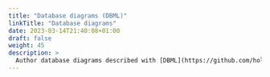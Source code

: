 ```yaml
---
title: "Database diagrams (DBML)"
linkTitle: "Database diagrams"
date: 2023-03-14T21:40:08+01:00
draft: false
weight: 45
description: >
  Author database diagrams described with [DBML](https://github.com/holistics/dbml), using the [DBML renderer](https://github.com/softwaretechnik-berlin/dbml-renderer).
---
```


